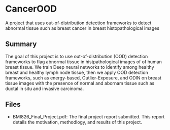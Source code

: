 # CancerOOD
A project that uses out-of-distribution detection frameworks to detect abnormal tissue such as breast cancer in breast histopathological images

## Summary
The goal of this project is to use out-of-distribution (OOD) detection frameworks to flag abnormal tissue in histpathological images of of human breast tissue. We train Deep neural networks to identify among healthy breast and healthy lymph node tissue, then we apply OOD detection frameworks, such as energy-based, Outlier-Exposure, and ODIN on breast tissue images with the presence of normal and abornam tissue such as ductal in situ and invasive carcinoma.

## Files
- BMI826_Final_Project.pdf: The final project report submitted. This report details the motivation, methodlogy, and results of this project.
